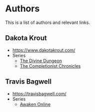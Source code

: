 # Authors

This is a list of authors and relevant links.

## Dakota Krout

- https://www.dakotakrout.com/
- Series
  - [The Divine Dungeon](./fiction/fantasy/lit-rpg/divine-dungeon.md)
  - [The Completionist Chronicles](./fiction/fantasy/lit-rpg/completionist-chronicles.md)



## Travis Bagwell

- https://travisbagwell.com/
- Series
  - [Awaken Online](./fiction/fantasy/lit-rpg/awaken-online.md)

